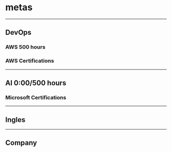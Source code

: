 # metas

---

## DevOps

### AWS 500 hours

### AWS Certifications

---

## AI 0:00/500 hours

### Microsoft Certifications

---

## Ingles

---

## Company
